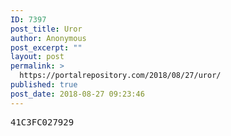 ```yaml
---
ID: 7397
post_title: Uror
author: Anonymous
post_excerpt: ""
layout: post
permalink: >
  https://portalrepository.com/2018/08/27/uror/
published: true
post_date: 2018-08-27 09:23:46
---
```

<pre>41C3FC027929</pre>